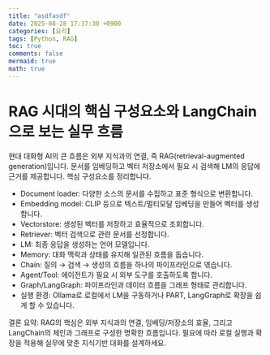 ```yaml
---
title: "asdfasdf"
date: 2025-08-28 17:37:30 +0900
categories: [요리]
tags: [Python, RAG]
toc: true
comments: false
mermaid: true
math: true
---
```


# RAG 시대의 핵심 구성요소와 LangChain으로 보는 실무 흐름

현대 대화형 AI의 큰 흐름은 외부 지식과의 연결, 즉 RAG(retrieval-augmented generation)입니다. 문서를 임베딩하고 벡터 저장소에서 필요 시 검색해 LM의 응답에 근거를 제공합니다. 핵심 구성요소를 정리합니다.

- Document loader: 다양한 소스의 문서를 수집하고 표준 형식으로 변환합니다.
- Embedding model: CLIP 등으로 텍스트/멀티모달 임베딩을 만들어 벡터를 생성합니다.
- Vectorstore: 생성된 벡터를 저장하고 효율적으로 조회합니다.
- Retriever: 벡터 검색으로 관련 문서를 선정합니다.
- LM: 최종 응답을 생성하는 언어 모델입니다.
- Memory: 대화 맥락과 상태를 유지해 일관된 흐름을 돕습니다.
- Chain: 질의 → 검색 → 생성의 흐름을 하나의 파이프라인으로 엮습니다.
- Agent/Tool: 에이전트가 필요 시 외부 도구를 호출하도록 합니다.
- Graph/LangGraph: 파이프라인과 데이터 흐름을 그래프 형태로 관리합니다.
- 실행 환경: Ollama로 로컬에서 LM을 구동하거나 PART, LangGraph로 확장을 쉽게 할 수 있습니다.

결론 요약: RAG의 핵심은 외부 지식과의 연결, 임베딩/저장소의 효율, 그리고 LangChain의 체인과 그래프로 구성한 명확한 흐름입니다. 필요에 따라 로컬 실행과 확장을 적용해 실무에 맞춘 지식기반 대화를 설계하세요.